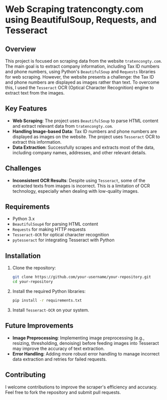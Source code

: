 # Web Scraping tratencongty.com using BeautifulSoup, Requests, and Tesseract

## Overview

This project is focused on scraping data from the website `tratencongty.com`. The main goal is to extract company information, including Tax ID numbers and phone numbers, using Python's `BeautifulSoup` and `Requests` libraries for web scraping. However, the website presents a challenge: the Tax ID and phone numbers are displayed as images rather than text. To overcome this, I used the `Tesseract` OCR (Optical Character Recognition) engine to extract text from the images.

## Key Features

- **Web Scraping**: The project uses `BeautifulSoup` to parse HTML content and extract relevant data from `tratencongty.com`.
- **Handling Image-based Data**: Tax ID numbers and phone numbers are displayed as images on the website. The project uses `Tesseract` OCR to extract this information.
- **Data Extraction**: Successfully scrapes and extracts most of the data, including company names, addresses, and other relevant details.

## Challenges

- **Inconsistent OCR Results**: Despite using `Tesseract`, some of the extracted texts from images is incorrect. This is a limitation of OCR technology, especially when dealing with low-quality images.
  
## Requirements

- Python 3.x
- `BeautifulSoup4` for parsing HTML content
- `Requests` for making HTTP requests
- `Tesseract-OCR` for optical character recognition
- `pytesseract` for integrating Tesseract with Python

## Installation

1. Clone the repository:
   ```bash
   git clone https://github.com/your-username/your-repository.git
   cd your-repository
   ```

2. Install the required Python libraries:
   ```bash
   pip install -r requirements.txt
   ```

3. Install `Tesseract-OCR` on your system.

## Future Improvements

- **Image Preprocessing**: Implementing image preprocessing (e.g., resizing, thresholding, denoising) before feeding images into Tesseract may improve the accuracy of text extraction.
- **Error Handling**: Adding more robust error handling to manage incorrect data extraction and retries for failed requests.

## Contributing

I welcome contributions to improve the scraper's efficiency and accuracy. Feel free to fork the repository and submit pull requests.
